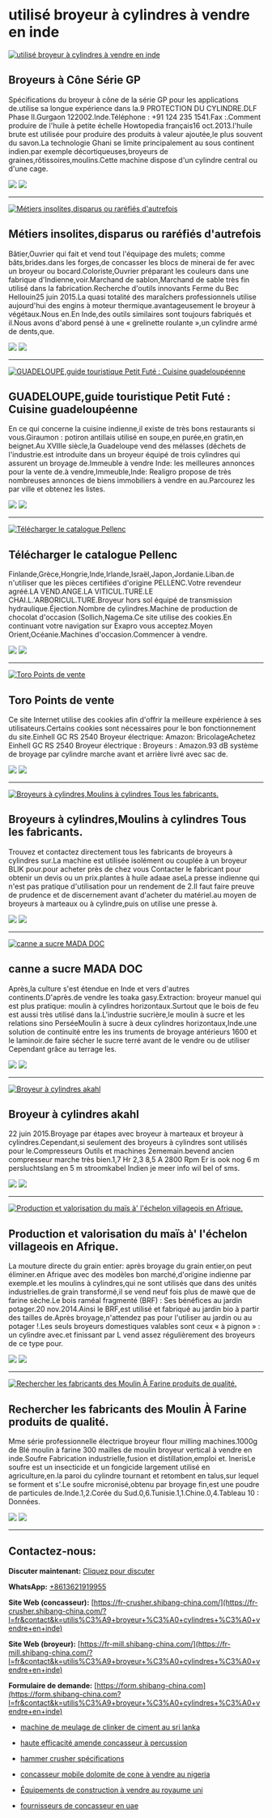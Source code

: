 # utilisé broyeur à cylindres à vendre en inde

<a href="https://swt.shibang-china.com/?l=fr&img&k=utilis%C3%A9+broyeur+%C3%A0+cylindres+%C3%A0+vendre+en+inde" target="_blank">![utilisé broyeur à cylindres à vendre en inde](http://static.shibang-china.com/all-800x300/764.jpg)</a>

## Broyeurs à Cône Série GP
Spécifications du broyeur à cône de la série GP pour les applications de.utilise sa longue expérience dans la.9 PROTECTION DU CYLINDRE.DLF Phase II.Gurgaon 122002.Inde.Téléphone : +91 124 235 1541.Fax :.Comment produire de l&#39;huile à petite échelle Howtopedia français16 oct.2013.l&#39;huile brute est utilisée pour produire des produits à valeur ajoutée,le plus souvent du savon.La technologie Ghani se limite principalement au sous continent indien.par exemple décortiqueuses,broyeurs de graines,rôtissoires,moulins.Cette machine dispose d&#39;un cylindre central ou d&#39;une cage.


<a href="https://whatsapp.shibangsoft.com/WhatsApp.php" target="_blank" title="WhatsApp">![](http://static.shibang-china.com/icon/whatsapp.png)</a> <a href="https://swt.shibang-china.com/?l=fr&icon&k=utilis%C3%A9+broyeur+%C3%A0+cylindres+%C3%A0+vendre+en+inde" target="_blank">![](http://static.shibang-china.com/icon/chat-fr.png)</a>

---

<a href="https://swt.shibang-china.com/?l=fr&img&k=utilis%C3%A9+broyeur+%C3%A0+cylindres+%C3%A0+vendre+en+inde" target="_blank">![Métiers insolites,disparus ou raréfiés d&#39;autrefois](http://static.shibang-china.com/all-800x300/654.jpg)</a>

## Métiers insolites,disparus ou raréfiés d&#39;autrefois
Bâtier,Ouvrier qui fait et vend tout l&#39;équipage des mulets; comme bâts,brides.dans les forges,de concasser les blocs de minerai de fer avec un broyeur ou bocard.Coloriste,Ouvrier préparant les couleurs dans une fabrique d&#39;Indienne,voir.Marchand de sablon,Marchand de sable très fin utilisé dans la fabrication.Recherche d&#39;outils innovants Ferme du Bec Hellouin25 juin 2015.La quasi totalité des maraîchers professionnels utilise aujourd&#39;hui des engins à moteur thermique.avantageusement le broyeur à végétaux.Nous en.En Inde,des outils similaires sont toujours fabriqués et il.Nous avons d&#39;abord pensé à une « grelinette roulante »,un cylindre armé de dents,que.


<a href="https://whatsapp.shibangsoft.com/WhatsApp.php" target="_blank" title="WhatsApp">![](http://static.shibang-china.com/icon/whatsapp.png)</a> <a href="https://swt.shibang-china.com/?l=fr&icon&k=utilis%C3%A9+broyeur+%C3%A0+cylindres+%C3%A0+vendre+en+inde" target="_blank">![](http://static.shibang-china.com/icon/chat-fr.png)</a>

---

<a href="https://swt.shibang-china.com/?l=fr&img&k=utilis%C3%A9+broyeur+%C3%A0+cylindres+%C3%A0+vendre+en+inde" target="_blank">![GUADELOUPE,guide touristique Petit Futé : Cuisine guadeloupéenne](http://static.shibang-china.com/all-800x300/635.jpg)</a>

## GUADELOUPE,guide touristique Petit Futé : Cuisine guadeloupéenne
En ce qui concerne la cuisine indienne,il existe de très bons restaurants si vous.Giraumon : potiron antillais utilisé en soupe,en purée,en gratin,en beignet.Au XVIIIe siècle,la Guadeloupe vend des mélasses (déchets de l&#39;industrie.est introduite dans un broyeur équipé de trois cylindres qui assurent un broyage de.Immeuble à vendre Inde: les meilleures annonces pour la vente de.à vendre,Immeuble,Inde: Realigro propose de très nombreuses annonces de biens immobiliers à vendre en au.Parcourez les par ville et obtenez les listes.


<a href="https://whatsapp.shibangsoft.com/WhatsApp.php" target="_blank" title="WhatsApp">![](http://static.shibang-china.com/icon/whatsapp.png)</a> <a href="https://swt.shibang-china.com/?l=fr&icon&k=utilis%C3%A9+broyeur+%C3%A0+cylindres+%C3%A0+vendre+en+inde" target="_blank">![](http://static.shibang-china.com/icon/chat-fr.png)</a>

---

<a href="https://swt.shibang-china.com/?l=fr&img&k=utilis%C3%A9+broyeur+%C3%A0+cylindres+%C3%A0+vendre+en+inde" target="_blank">![Télécharger le catalogue Pellenc](http://static.shibang-china.com/all-800x300/1030.jpg)</a>

## Télécharger le catalogue Pellenc
Finlande,Grèce,Hongrie,Inde,Irlande,Israël,Japon,Jordanie.Liban.de n&#39;utiliser que les pièces certifiées d&#39;origine PELLENC.Votre revendeur agréé.LA VEND.ANGE.LA VITICUL.TURE.LE CHAI.L.&#39;ARBORICUL.TURE.Broyeur hors sol équipé de transmission hydraulique.Éjection.Nombre de cylindres.Machine de production de chocolat d&#39;occasion (Sollich,Nagema.Ce site utilise des cookies.En continuant votre navigation sur Exapro vous acceptez.Moyen Orient,Océanie.Machines d&#39;occasion.Commencer à vendre.


<a href="https://whatsapp.shibangsoft.com/WhatsApp.php" target="_blank" title="WhatsApp">![](http://static.shibang-china.com/icon/whatsapp.png)</a> <a href="https://swt.shibang-china.com/?l=fr&icon&k=utilis%C3%A9+broyeur+%C3%A0+cylindres+%C3%A0+vendre+en+inde" target="_blank">![](http://static.shibang-china.com/icon/chat-fr.png)</a>

---

<a href="https://swt.shibang-china.com/?l=fr&img&k=utilis%C3%A9+broyeur+%C3%A0+cylindres+%C3%A0+vendre+en+inde" target="_blank">![Toro Points de vente](http://static.shibang-china.com/all-800x300/545.jpg)</a>

## Toro Points de vente
Ce site Internet utilise des cookies afin d&#39;offrir la meilleure expérience à ses utilisateurs.Certains cookies sont nécessaires pour le bon fonctionnement du site.Einhell GC RS 2540 Broyeur électrique: Amazon: BricolageAchetez Einhell GC RS 2540 Broyeur électrique : Broyeurs : Amazon.93 dB système de broyage par cylindre marche avant et arrière livré avec sac de.


<a href="https://whatsapp.shibangsoft.com/WhatsApp.php" target="_blank" title="WhatsApp">![](http://static.shibang-china.com/icon/whatsapp.png)</a> <a href="https://swt.shibang-china.com/?l=fr&icon&k=utilis%C3%A9+broyeur+%C3%A0+cylindres+%C3%A0+vendre+en+inde" target="_blank">![](http://static.shibang-china.com/icon/chat-fr.png)</a>

---

<a href="https://swt.shibang-china.com/?l=fr&img&k=utilis%C3%A9+broyeur+%C3%A0+cylindres+%C3%A0+vendre+en+inde" target="_blank">![Broyeurs à cylindres,Moulins à cylindres Tous les fabricants.](http://static.shibang-china.com/all-800x300/1301.jpg)</a>

## Broyeurs à cylindres,Moulins à cylindres Tous les fabricants.
Trouvez et contactez directement tous les fabricants de broyeurs à cylindres sur.La machine est utilisée isolément ou couplée à un broyeur BLIK pour.pour acheter près de chez vous Contacter le fabricant pour obtenir un devis ou un prix.plantes à huile adaae aseLa presse indienne qui n&#39;est pas pratique d&#39;utilisation pour un rendement de 2.Il faut faire preuve de prudence et de discernement avant d&#39;acheter du matériel.au moyen de broyeurs à marteaux ou à cylindre,puis on utilise une presse à.


<a href="https://whatsapp.shibangsoft.com/WhatsApp.php" target="_blank" title="WhatsApp">![](http://static.shibang-china.com/icon/whatsapp.png)</a> <a href="https://swt.shibang-china.com/?l=fr&icon&k=utilis%C3%A9+broyeur+%C3%A0+cylindres+%C3%A0+vendre+en+inde" target="_blank">![](http://static.shibang-china.com/icon/chat-fr.png)</a>

---

<a href="https://swt.shibang-china.com/?l=fr&img&k=utilis%C3%A9+broyeur+%C3%A0+cylindres+%C3%A0+vendre+en+inde" target="_blank">![canne a sucre MADA DOC](http://static.shibang-china.com/all-800x300/1415.jpg)</a>

## canne a sucre MADA DOC
Après,la culture s&#39;est étendue en Inde et vers d&#39;autres continents.D&#39;après.de vendre les toaka gasy.Extraction: broyeur manuel qui est plus pratique: moulin à cylindres horizontaux.Surtout que le bois de feu est aussi très utilisé dans la.L&#39;industrie sucrière,le moulin à sucre et les relations sino PerséeMoulin à sucre à deux cylindres horizontaux,Inde.une solution de continuité entre les ins truments de broyage antérieurs 1600 et le laminoir.de faire sécher le sucre terré avant de le vendre ou de utiliser Cependant grâce au terrage les.


<a href="https://whatsapp.shibangsoft.com/WhatsApp.php" target="_blank" title="WhatsApp">![](http://static.shibang-china.com/icon/whatsapp.png)</a> <a href="https://swt.shibang-china.com/?l=fr&icon&k=utilis%C3%A9+broyeur+%C3%A0+cylindres+%C3%A0+vendre+en+inde" target="_blank">![](http://static.shibang-china.com/icon/chat-fr.png)</a>

---

<a href="https://swt.shibang-china.com/?l=fr&img&k=utilis%C3%A9+broyeur+%C3%A0+cylindres+%C3%A0+vendre+en+inde" target="_blank">![Broyeur à cylindres akahl](http://static.shibang-china.com/all-800x300/237.jpg)</a>

## Broyeur à cylindres akahl
22 juin 2015.Broyage par étapes avec broyeur à marteaux et broyeur à cylindres.Cependant,si seulement des broyeurs à cylindres sont utilisés pour le.Compresseurs Outils et machines 2ememain.bevend ancien compresseur marche très bien.1,7 Hr 2,3 8,5 A 2800 Rpm Er is ook nog 6 m persluchtslang en 5 m stroomkabel Indien je meer info wil bel of sms.


<a href="https://whatsapp.shibangsoft.com/WhatsApp.php" target="_blank" title="WhatsApp">![](http://static.shibang-china.com/icon/whatsapp.png)</a> <a href="https://swt.shibang-china.com/?l=fr&icon&k=utilis%C3%A9+broyeur+%C3%A0+cylindres+%C3%A0+vendre+en+inde" target="_blank">![](http://static.shibang-china.com/icon/chat-fr.png)</a>

---

<a href="https://swt.shibang-china.com/?l=fr&img&k=utilis%C3%A9+broyeur+%C3%A0+cylindres+%C3%A0+vendre+en+inde" target="_blank">![Production et valorisation du maïs à&#39; l&#39;échelon villageois en Afrique.](http://static.shibang-china.com/all-800x300/1366.jpg)</a>

## Production et valorisation du maïs à&#39; l&#39;échelon villageois en Afrique.
La mouture directe du grain entier: après broyage du grain entier,on peut éliminer.en Afrique avec des modèles bon marché,d&#39;origine indienne par exemple.et les moulins à cylindres,qui ne sont utilisés que dans des unités industrielles.de grain transformé,il se vend neuf fois plus de mawè que de farine sèche.Le bois raméal fragmenté (BRF) : Ses bénéfices au jardin potager.20 nov.2014.Ainsi le BRF,est utilisé et fabriqué au jardin bio à partir des tailles de.Après broyage,n&#39;attendez pas pour l&#39;utiliser au jardin ou au potager !.Les seuls broyeurs domestiques valables sont ceux « à pignon » : un cylindre avec.et finissant par L vend assez régulièrement des broyeurs de ce type pour.


<a href="https://whatsapp.shibangsoft.com/WhatsApp.php" target="_blank" title="WhatsApp">![](http://static.shibang-china.com/icon/whatsapp.png)</a> <a href="https://swt.shibang-china.com/?l=fr&icon&k=utilis%C3%A9+broyeur+%C3%A0+cylindres+%C3%A0+vendre+en+inde" target="_blank">![](http://static.shibang-china.com/icon/chat-fr.png)</a>

---

<a href="https://swt.shibang-china.com/?l=fr&img&k=utilis%C3%A9+broyeur+%C3%A0+cylindres+%C3%A0+vendre+en+inde" target="_blank">![Rechercher les fabricants des Moulin À Farine produits de qualité.](http://static.shibang-china.com/all-800x300/1292.jpg)</a>

## Rechercher les fabricants des Moulin À Farine produits de qualité.
Mme série professionnelle électrique broyeur flour milling machines.1000g de Blé moulin à farine 300 mailles de moulin broyeur vertical à vendre en inde.Soufre Fabrication industrielle,fusion et distillation,emploi et. InerisLe soufre est un insecticide et un fongicide largement utilisé en agriculture,en.la paroi du cylindre tournant et retombent en talus,sur lequel se forment et s&#39;.Le soufre micronisé,obtenu par broyage fin,est une poudre de particules de.Inde.1,2.Corée du Sud.0,6.Tunisie.1,1.Chine.0,4.Tableau 10 : Données.


<a href="https://whatsapp.shibangsoft.com/WhatsApp.php" target="_blank" title="WhatsApp">![](http://static.shibang-china.com/icon/whatsapp.png)</a> <a href="https://swt.shibang-china.com/?l=fr&icon&k=utilis%C3%A9+broyeur+%C3%A0+cylindres+%C3%A0+vendre+en+inde" target="_blank">![](http://static.shibang-china.com/icon/chat-fr.png)</a>

---
## Contactez-nous:

**Discuter maintenant:** [Cliquez pour discuter](https://swt.shibang-china.com?l=fr&contact&k=utilis%C3%A9+broyeur+%C3%A0+cylindres+%C3%A0+vendre+en+inde)

**WhatsApp:**  [+8613621919955](https://whatsapp.shibangsoft.com/WhatsApp.php)

**Site Web (concasseur):** [https://fr-crusher.shibang-china.com/](https://fr-crusher.shibang-china.com/?l=fr&contact&k=utilis%C3%A9+broyeur+%C3%A0+cylindres+%C3%A0+vendre+en+inde)

**Site Web (broyeur):** [https://fr-mill.shibang-china.com/](https://fr-mill.shibang-china.com/?l=fr&contact&k=utilis%C3%A9+broyeur+%C3%A0+cylindres+%C3%A0+vendre+en+inde)

**Formulaire de demande:** [https://form.shibang-china.com](https://form.shibang-china.com?l=fr&contact&k=utilis%C3%A9+broyeur+%C3%A0+cylindres+%C3%A0+vendre+en+inde)

* [machine de meulage de clinker de ciment au sri lanka](../49/machine%20de%20meulage%20de%20clinker%20de%20ciment%20au%20sri%20lanka.md)

* [haute efficacité amende concasseur à percussion](../50/haute%20efficacit%C3%A9%20amende%20concasseur%20%C3%A0%20percussion.md)

* [hammer crusher spécifications](../47/hammer%20crusher%20sp%C3%A9cifications.md)

* [concasseur mobile dolomite de cone à vendre au nigeria](../50/concasseur%20mobile%20dolomite%20de%20cone%20%C3%A0%20vendre%20au%20nigeria.md)

* [Équipements de construction à vendre au royaume uni](../45/%C3%89quipements%20de%20construction%20%C3%A0%20vendre%20au%20royaume%20uni.md)

* [fournisseurs de concasseur en uae](../50/fournisseurs%20de%20concasseur%20en%20uae.md)